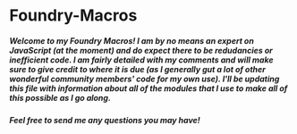 # Foundry-Macros

##### Welcome to my Foundry Macros! I am by no means an expert on JavaScript (at the moment) and do expect there to be redudancies or inefficient code. I am fairly detailed with my comments and will make sure to give credit to where it is due (as I generally gut a lot of other wonderful community members' code for my own use). I'll be updating this file with information about all of the modules that I use to make all of this possible as I go along.

##### Feel free to send me any questions you may have!
